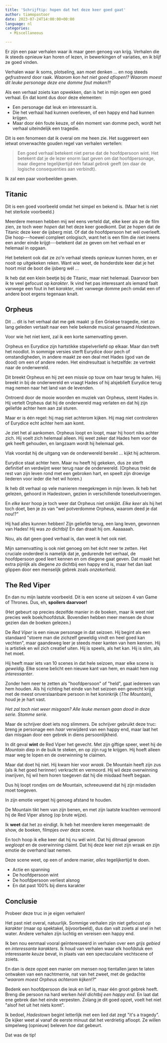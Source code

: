 ```yaml
---
title: 'Schrijftip: hopen dat het deze keer goed gaat'
author: tiamopastoor
date: 2023-07-24T14:00:00+00:00
language: nl
categories:
  - Miscellaneous

---
```

Er zijn een paar verhalen waar ik maar geen genoeg van krijg. Verhalen die ik steeds opnieuw kan horen of lezen, in bewerkingen of variaties, en ik blijf ze goed vinden. 

Verhalen waar ik soms, plotseling, aan moet denken ... en nog steeds _gefrustreerd_ door raak. _Waarom kon het niet goed aflopen!? Waarom moest dit leuke personage deze ene domme fout maken?!_

Als een verhaal zoiets kan opwekken, dan is het in mijn ogen een goed verhaal. En dat komt dus door deze elementen:

  * Een personage dat leuk en interessant is.
  * Die het verhaal had kunnen overleven, of een happy end had kunnen krijgen.
  * Maar door één foute keuze, of één moment van domme pech, wordt het verhaal uiteindelijk een tragedie.

Dit is een fenomeen dat ik overal om me heen zie. Het suggereert een ietwat onverwachte gouden regel van verhalen vertellen:

> Een goed verhaal betekent niet perse dat de hoofdpersoon wint. Het betekent dat je de lezer enorm laat geven om dat hoofdpersonage, maar diegene tegelijkertijd één fataal _gebrek_ geeft (en daar de logische consequenties aan verbindt).

Ik zal een paar voorbeelden geven.

## Titanic

Dit is een goed voorbeeld omdat het simpel en bekend is. (Maar het is niet het sterkste voorbeeld.)

Meerdere mensen hebben mij wel eens verteld dat, elke keer als ze de film zien, ze toch weer _hopen_ dat het deze keer goedkomt. Dat ze hopen dat de Titanic deze keer de ijsberg mist. Of dat de hoofdpersoon het wél overleeft. Die hoop---hoewel compleet onlogisch, want het is een film die niet ineens een ander einde krijgt---betekent dat ze geven om het verhaal en er helemaal in opgaan.

Het betekent ook dat ze zo'n verhaal steeds opnieuw kunnen horen, en er nooit op uitgekeken reken. Want wie weet, de honderdste keer dat je het hoort mist de boot die ijsberg wél ...

Ik heb dat een klein beetje bij de Titanic, maar niet helemaal. Daarvoor ben ik te veel gefocust op _karakter_. Ik vind het pas interessant als iemand faalt vanwege een fout in het _karakter_, niet vanwege domme pech omdat een of andere boot ergens tegenaan knalt.

## Orpheus

Dit ... dit is het verhaal dat me gek maakt :p Een Griekse tragedie, niet zo lang geleden vertaalt naar een hele bekende musical genaamd _Hadestown_.

Voor wie het niet kent, zal ik een korte samenvatting geven.

Orpheus en Eurydice zijn hartstikke stapelverliefd op elkaar. Maar dan treft het noodlot. In sommige versies sterft Eurydice door pech of omstandigheden, in andere maakt ze een deal met Hades (god van de dood) om een of andere reden. Het eindresultaat is hetzelfde: ze vertrekt naar de onderwereld. 

Dit breekt Orpheus en hij zet een missie op touw om haar terug te halen. Hij breekt in bij de onderwereld en vraagt Hades of hij alsjeblieft Eurydice terug mag nemen naar het land van de levenden.

Ontroerd door de mooie woorden en muziek van Orpheus, stemt Hades in. Hij vertelt Orpheus dat hij de onderwereld mag verlaten en dat hij zijn geliefde achter hem aan zal sturen.

Maar er is één regel: hij mag niet achterom kijken. Hij mag niet controleren of Eurydice echt achter hem aan komt.

Je ziet het al aankomen. Orpheus loopt en loopt, maar hij hoort niks achter zich. Hij voelt zich helemaal alleen. Hij weet zeker dat Hades hem voor de gek heeft gehouden, en langzaam wordt hij helemaal gek.

Vlak voordat hij de uitgang van de onderwereld bereikt ... kijkt hij achterom.

Eurydice staat achter hem. Maar nu heeft hij gekeken, dus ze sterft definitief en verdwijnt weer terug naar de onderwereld. (Orpheus trekt de rest van zijn leven rond met een gebroken hart, en speelt zijn droevige liederen voor ieder die het wil horen.)

Ik heb dit verhaal op vele manieren meegekregen in mijn leven. Ik heb het gelezen, gehoord in Hadestown, gezien in verschillende toneeluitvoeringen. 

En _elke keer_ hoop je toch weer dat Orpheus niet omkijkt. _Elke keer_ als hij het toch doet, ben je zo van "wel potverdomme Orpheus, waarom deed je dat nou!?"

Hij had alles kunnen hebben! Zijn geliefde terug, een lang leven, gewonnen van Hades! Hij was _zo_ dichtbij! En dan draait hij om. Aaaaaaah.

Nou, als dat geen goed verhaal is, dan weet ik het ook niet. 

Mijn samenvatting is ook niet genoeg om het écht neer te zetten. Het cruciale onderdeel is namelijk dat je, gedurende het verhaal, de hoofdpersoon goed leert kennen en om diegene gaat geven. Dat maakt het extra pijnlijk als diegene _zo_ dichtbij een happy end is, maar het dan laat glippen door een menselijk gebrek zoals _onzekerheid_.

## The Red Viper

En dan nu mijn laatste voorbeeld. Dit is een scene uit seizoen 4 van Game of Thrones. Dus, eh, **spoilers daarvoor!**

(Het gebeurt op precies dezelfde manier in de boeken, maar ik weet niet precies welk boek/hoofdstuk. Bovendien hebben meer mensen de show gezien dan de boeken gelezen.)

De _Red Viper_ is een nieuw personage in dat seizoen. Hij begint als een standaard "stoere man die zichzelf geweldig vindt en heel goed kan vechten", maar gaandeweg leer je steeds meer kanten van hem kennen. Hij is artistiek en wil zich creatief uiten. Hij is speels, als het kan. Hij is slim, als het moet.

Hij heeft maar iets van 10 scenes in dat hele seizoen, maar elke scene is _geweldig_. Elke scene belicht een nieuwe kant van hem, en maakt hem _nog interessanter_.

Zonder hem neer te zetten als "hoofdpersoon" of "held", gaat iedereen van hem houden. Als hij richting het einde van het seizoen een gevecht krijgt met de meest onverslaanbare persoon in het koninkrijk (_The Mountain_), houd je je hart vast.

_Het zal toch niet weer misgaan? Alle leuke mensen gaan dood in deze serie. Stomme serie._

Maar de schrijver doet iets nog slimmers. De schrijver gebruikt deze truc: breng je personage een _haar_ verwijderd van een happy end, maar laat het dan misgaan door een gebrek in diens persoonlijkheid.

In dit geval **wint** de Red Viper het gevecht. Met zijn giftige speer, weet hij de _Mountain_ diep in de buik te steken, en op zijn rug te krijgen. Hij hoeft alleen maar weg te lopen en de overwinning te claimen.

Maar dat doet hij niet. Hij kwam hier voor _wraak_. De Mountain heeft zijn zus (als ik het goed herinner) verkracht en vermoord. Hij wil deze overwinning inwrijven, hij wil hem horen toegeven dat hij die misdaad heeft begaan.

Dus hij loopt rondjes om de Mountain, schreeuwend dat hij zijn misdaden moet toegeven.

In zijn emotie vergeet hij genoeg afstand te houden.

De Mountain tikt hem van zijn benen, en met zijn laatste krachten vermoord hij de Red Viper alsnog (op brute wijze).

Ik **weet** dat het zo eindigt. Ik heb het meerdere keren meegemaakt: de show, de boeken, filmpjes _over_ deze scene.

En toch hoop ik elke keer dat hij nu wél wint. Dat hij ditmaal gewoon _wegloopt_ en de overwinning claimt. Dat hij deze keer niet zijn wraak en zijn emotie de overhand laat nemen.

Deze scene weet, op een of andere manier, _alles_ tegelijkertijd te doen.

  * Actie en spanning
  * De hoofdpersoon wint
  * De hoofdpersoon verliest alsnog
  * En dat past 100% bij diens karakter

## Conclusie

Probeer deze truc in je eigen verhalen!

Het past niet overal, natuurlijk. Sommige verhalen zijn niet gefocust op _karakter_ (maar op spektakel, bijvoorbeeld), dus dan valt zoiets al snel in het water. Andere verhalen zijn luchtig en vereisen een happy end.

Ik ben nou eenmaal vooral geïnteresseerd in verhalen over een _grijs gebied_ en _interessante karakters_. Ik houd van verhalen waar elk hoofdstuk een interessante _keuze_ bevat, in plaats van een spectaculaire vechtscene of zoiets. 

En dan is deze opzet een manier om mensen nog tientallen jaren te laten ontwaken van een nachtmerrie, nat van het zweet, met de gedachte "_waarom moest Orpheus achterom kijken!?_"

Bedenk een hoofdpersoon die leuk en lief is, maar één groot gebrek heeft. Breng die persoon na hard werken _héél dichtbij een happy end_. En laat dat ene gebrek dan het einde verpesten. Zolang je dit goed opzet, voelt het niet "alsof het uit het niets komt". 

Ik bedoel, _Hadestown_ begint letterlijk met een lied dat zegt "it's a tragedy". De kijker weet al vanaf de eerste minuut dat het verdrietig afloopt. Ze willen simpelweg (opnieuw) beleven _hoe_ dat gebeurt.

Dat was de tip!